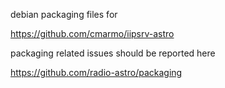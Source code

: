 debian packaging files for

https://github.com/cmarmo/iipsrv-astro


packaging related issues should be reported here

https://github.com/radio-astro/packaging
